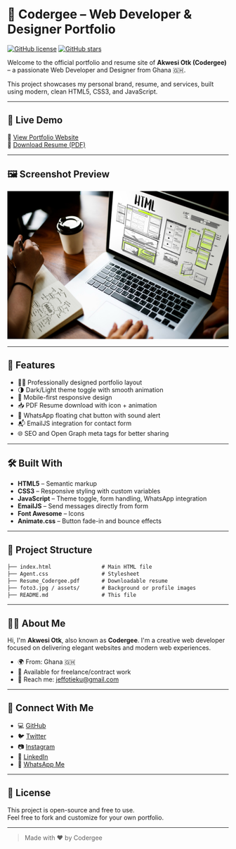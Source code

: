 # 💼 Codergee – Web Developer & Designer Portfolio

[![GitHub license](https://img.shields.io/github/license/jef912/codergee-portfolio)](https://github.com/jef912/codergee-portfolio/blob/main/LICENSE)
[![GitHub stars](https://img.shields.io/github/stars/jef912/codergee-portfolio?style=social)](https://github.com/jef912/codergee-portfolio)


Welcome to the official portfolio and resume site of **Akwesi Otk (Codergee)** – a passionate Web Developer and Designer from Ghana 🇬🇭.

This project showcases my personal brand, resume, and services, built using modern, clean HTML5, CSS3, and JavaScript.

---

## 🌟 Live Demo

🔗 [View Portfolio Website](https://jef912.github.io/codergee-portfolio/)  
📄 [Download Resume (PDF)](Resume_Codergee.pdf)

---

## 🖼️ Screenshot Preview

![Portfolio Preview](assets/foto1.jpg)


---

## 🚀 Features

- 🧑‍💻 Professionally designed portfolio layout
- 🌗 Dark/Light theme toggle with smooth animation
- 📱 Mobile-first responsive design
- 📥 PDF Resume download with icon + animation
- 💬 WhatsApp floating chat button with sound alert
- 📬 EmailJS integration for contact form
- 🌐 SEO and Open Graph meta tags for better sharing

---

## 🛠️ Built With

- **HTML5** – Semantic markup
- **CSS3** – Responsive styling with custom variables
- **JavaScript** – Theme toggle, form handling, WhatsApp integration
- **EmailJS** – Send messages directly from form
- **Font Awesome** – Icons
- **Animate.css** – Button fade-in and bounce effects

---

## 📁 Project Structure

```
├── index.html                # Main HTML file
├── Agent.css                 # Stylesheet
├── Resume_Codergee.pdf       # Downloadable resume
├── foto3.jpg / assets/       # Background or profile images
├── README.md                 # This file
```

---

## 👨‍🎓 About Me

Hi, I'm **Akwesi Otk**, also known as **Codergee**. I'm a creative web developer focused on delivering elegant websites and modern web experiences.

- 🌍 From: Ghana 🇬🇭
- 💼 Available for freelance/contract work
- 💬 Reach me: [jeffotieku@gmail.com](mailto:jeffotieku@gmail.com)

---

## 🔗 Connect With Me

- 💻 [GitHub](https://github.com/codergee)
- 🐦 [Twitter](https://twitter.com/xtasy_jeff)
- 📷 [Instagram](https://instagram.com/xtasyfive)
- 💼 [LinkedIn](https://linkedin.com/in/codergee)
- 💬 [WhatsApp Me](https://wa.me/233245678910?text=Hi%20Codergee%2C%20I%27d%20like%20to%20hire%20you)

---

## 📝 License

This project is open-source and free to use.  
Feel free to fork and customize for your own portfolio.

---

> Made with ❤️ by Codergee
